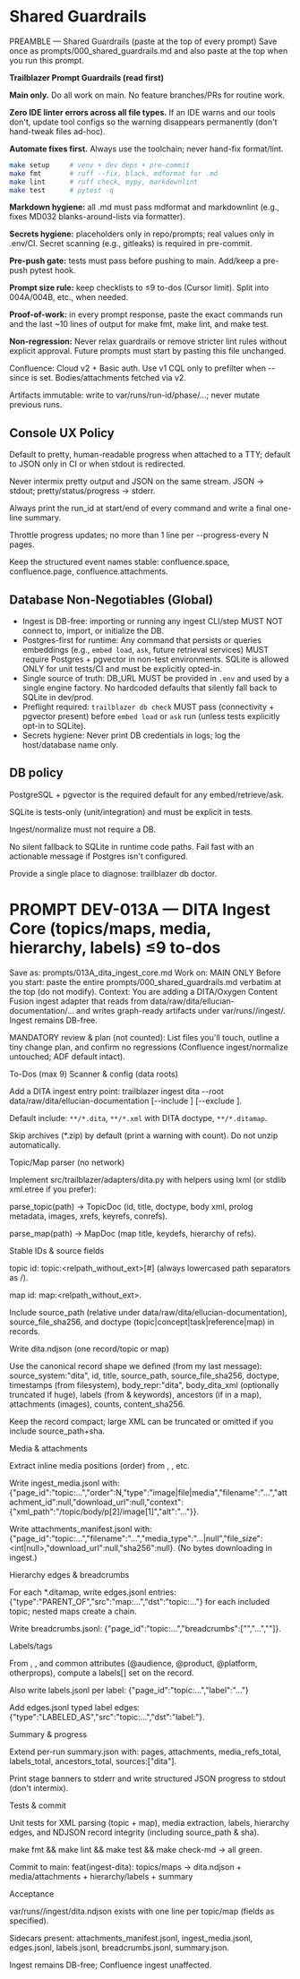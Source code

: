 # Shared Guardrails

PREAMBLE — Shared Guardrails (paste at the top of every prompt)
Save once as prompts/000_shared_guardrails.md and also paste at the top when
you run this prompt.

**Trailblazer Prompt Guardrails (read first)**

**Main only.** Do all work on main. No feature branches/PRs for routine work.

**Zero IDE linter errors across all file types.** If an IDE warns and our tools don't, update tool configs so the warning disappears permanently (don't hand-tweak files ad-hoc).

**Automate fixes first.** Always use the toolchain; never hand-fix format/lint.

```bash
make setup     # venv + dev deps + pre-commit
make fmt       # ruff --fix, black, mdformat for .md
make lint      # ruff check, mypy, markdownlint
make test      # pytest -q
```

**Markdown hygiene:** all .md must pass mdformat and markdownlint (e.g., fixes MD032 blanks-around-lists via formatter).

**Secrets hygiene:** placeholders only in repo/prompts; real values only in .env/CI. Secret scanning (e.g., gitleaks) is required in pre-commit.

**Pre-push gate:** tests must pass before pushing to main. Add/keep a pre-push pytest hook.

**Prompt size rule:** keep checklists to ≤9 to-dos (Cursor limit). Split into 004A/004B, etc., when needed.

**Proof-of-work:** in every prompt response, paste the exact commands run and the last ~10 lines of output for make fmt, make lint, and make test.

**Non-regression:** Never relax guardrails or remove stricter lint rules without explicit approval. Future prompts must start by pasting this file unchanged.

Confluence: Cloud v2 + Basic auth. Use v1 CQL only to prefilter when --since is set. Bodies/attachments fetched via v2.

Artifacts immutable: write to var/runs/run-id/phase/…; never mutate previous runs.

## Console UX Policy

Default to pretty, human-readable progress when attached to a TTY; default to JSON only in CI or when stdout is redirected.

Never intermix pretty output and JSON on the same stream. JSON → stdout; pretty/status/progress → stderr.

Always print the run_id at start/end of every command and write a final one-line summary.

Throttle progress updates; no more than 1 line per --progress-every N pages.

Keep the structured event names stable: confluence.space, confluence.page, confluence.attachments.

## Database Non-Negotiables (Global)

- Ingest is DB-free: importing or running any ingest CLI/step MUST NOT connect to, import, or initialize the DB.
- Postgres-first for runtime: Any command that persists or queries embeddings (e.g., `embed load`, `ask`, future retrieval services) MUST require Postgres + pgvector in non-test environments. SQLite is allowed ONLY for unit tests/CI and must be explicitly opted-in.
- Single source of truth: DB_URL MUST be provided in `.env` and used by a single engine factory. No hardcoded defaults that silently fall back to SQLite in dev/prod.
- Preflight required: `trailblazer db check` MUST pass (connectivity + pgvector present) before `embed load` or `ask` run (unless tests explicitly opt-in to SQLite).
- Secrets hygiene: Never print DB credentials in logs; log the host/database name only.

## DB policy

PostgreSQL + pgvector is the required default for any embed/retrieve/ask.

SQLite is tests-only (unit/integration) and must be explicit in tests.

Ingest/normalize must not require a DB.

No silent fallback to SQLite in runtime code paths. Fail fast with an actionable message if Postgres isn't configured.

Provide a single place to diagnose: trailblazer db doctor.

# PROMPT DEV-013A — DITA Ingest Core (topics/maps, media, hierarchy, labels) ≤9 to-dos

Save as: prompts/013A_dita_ingest_core.md
Work on: MAIN ONLY
Before you start: paste the entire prompts/000_shared_guardrails.md verbatim at the top (do not modify).
Context: You are adding a DITA/Oxygen Content Fusion ingest adapter that reads from data/raw/dita/ellucian-documentation/… and writes graph-ready artifacts under var/runs/<RID>/ingest/. Ingest remains DB-free.

MANDATORY review & plan (not counted): List files you'll touch, outline a tiny change plan, and confirm no regressions (Confluence ingest/normalize untouched; ADF default intact).

To-Dos (max 9)
Scanner & config (data roots)

Add a DITA ingest entry point: trailblazer ingest dita --root data/raw/dita/ellucian-documentation \[--include <glob>\] \[--exclude <glob>\].

Default include: `**/*.dita`, `**/*.xml` with DITA doctype, `**/*.ditamap`.

Skip archives (\*.zip) by default (print a warning with count). Do not unzip automatically.

Topic/Map parser (no network)

Implement src/trailblazer/adapters/dita.py with helpers using lxml (or stdlib xml.etree if you prefer):

parse_topic(path) -> TopicDoc (id, title, doctype, body xml, prolog metadata, images, xrefs, keyrefs, conrefs).

parse_map(path) -> MapDoc (map title, keydefs, hierarchy of refs).

Stable IDs & source fields

topic id: topic:\<relpath_without_ext>\[#<element-id-if-present>\] (always lowercased path separators as /).

map id: map:\<relpath_without_ext>.

Include source_path (relative under data/raw/dita/ellucian-documentation), source_file_sha256, and doctype (topic|concept|task|reference|map) in records.

Write dita.ndjson (one record/topic or map)

Use the canonical record shape we defined (from my last message): source_system:"dita", id, title, source_path, source_file_sha256, doctype, timestamps (from filesystem), body_repr:"dita", body_dita_xml (optionally truncated if huge), labels (from <prolog><metadata> & keywords), ancestors (if in a map), attachments (images), counts, content_sha256.

Keep the record compact; large XML can be truncated or omitted if you include source_path+sha.

Media & attachments

Extract inline media positions (order) from <image href>, <object>, etc.

Write ingest_media.jsonl with:
{"page_id":"topic:…","order":N,"type":"image|file|media","filename":"...","attachment_id":null,"download_url":null,"context":{"xml_path":"/topic/body/p[2]/image[1]","alt":"..."}}.

Write attachments_manifest.jsonl with: {"page_id":"topic:…","filename":"…","media_type":"…|null","file_size":\<int|null>,"download_url":null,"sha256":null}. (No bytes downloading in ingest.)

Hierarchy edges & breadcrumbs

For each \*.ditamap, write edges.jsonl entries:
{"type":"PARENT_OF","src":"map:…","dst":"topic:…"} for each included topic; nested maps create a chain.

Write breadcrumbs.jsonl: {"page_id":"topic:…","breadcrumbs":\["<Map title>","…","<Topic title>"\]}.

Labels/tags

From <prolog><metadata>, <keywords>, and common attributes (@audience, @product, @platform, otherprops), compute a labels[] set on the record.

Also write labels.jsonl per label: {"page_id":"topic:…","label":"…"}

Add edges.jsonl typed label edges: {"type":"LABELED_AS","src":"topic:…","dst":"label:<label>"}.

Summary & progress

Extend per-run summary.json with: pages, attachments, media_refs_total, labels_total, ancestors_total, sources:["dita"].

Print stage banners to stderr and write structured JSON progress to stdout (don't intermix).

Tests & commit

Unit tests for XML parsing (topic + map), media extraction, labels, hierarchy edges, and NDJSON record integrity (including source_path & sha).

make fmt && make lint && make test && make check-md → all green.

Commit to main:
feat(ingest-dita): topics/maps → dita.ndjson + media/attachments + hierarchy/labels + summary

Acceptance

var/runs/<RID>/ingest/dita.ndjson exists with one line per topic/map (fields as specified).

Sidecars present: attachments_manifest.jsonl, ingest_media.jsonl, edges.jsonl, labels.jsonl, breadcrumbs.jsonl, summary.json.

Ingest remains DB-free; Confluence ingest unaffected.
